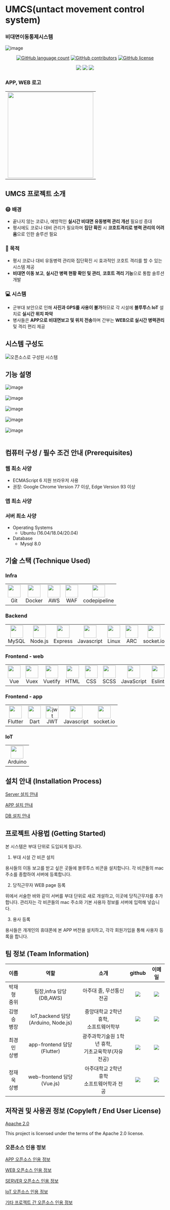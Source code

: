 # UMCS(untact movement control system) 
### 비대면이동통제시스템
![image](https://user-images.githubusercontent.com/28801695/137842853-77403590-036b-4f38-9bfb-480d93c263c4.png)

</p>
<p align="center">
	<a href="https://github.com/osamhack2021/app_web_IoT_UMCS_Team60/search?l=JavaScript&type=code"><img alt="GitHub language count" src="https://img.shields.io/github/languages/count/osamhack2021/app_web_IoT_UMCS_Team60"></a>
	<a href="https://github.com/osamhack2021/app_web_IoT_UMCS_Team60/graphs/contributors"><img alt="GitHub contributors" src="https://img.shields.io/github/contributors/osamhack2021/app_web_IoT_UMCS_Team60?color=success"></a>
	<a href="https://github.com/osamhack2021/app_web_IoT_UMCS_Team60/blob/main/LICENSE"><img alt="GitHub license" src="https://img.shields.io/github/license/osamhack2021/app_web_IoT_UMCS_Team60"></a>
</p>
</p>
<p align="center">
	<a href="https://github.com/osamhack2021/app_web_IoT_UMCS_Team60"><img src='https://img.shields.io/badge/VIDEO-blue?style=for-the-badge'></a>
	<a href="https://github.com/osamhack2021/app_web_IoT_UMCS_Team60"><img src='https://img.shields.io/badge/HOMEPAGE-gray?style=for-the-badge'></a>
	<a href="https://github.com/osamhack2021/app_web_IoT_UMCS_Team60"><img src='https://img.shields.io/badge/DOCUMENT-blue?style=for-the-badge'></a>
</p>

### APP, WEB 로고
<table><tbody>
 <tr>
  <td>
   <div align="center"> <img src="https://user-images.githubusercontent.com/28801695/137842313-936caec0-67ff-4b50-a336-b816bbb46c65.png" width="270" height="270"/> </div>
  </td>
 </tr>
 </tbody></table>



## UMCS 프로젝트 소개
### :mask: 배경
- 끝나지 않는 코로나, 예방적인 **실시간 비대면 유동병력 관리 개선** 필요성 증대
- 평시에도 코로나 대비 관리가 필요하며 **집단 확진** 시 **코호트격리로 병력 관리의 어려움**으로 인한 솔루션 필요
### :key: 목적
- 평시 코로나 대비 유동병력 관리와 집단확진 시 효과적인 코호트 격리를 할 수 있는 시스템 제공
- **비대면 이동 보고**, **실시간 병력 현황 확인 및 관리**, **코호트 격리 기능**으로 통합 솔루션 개발
### :computer: 시스템
- 군부대 보안으로 인해 **사진과 GPS를 사용이 불가**하므로 각 시설에 **블루투스 IoT** 설치로 **실시간 위치 파악**
- 병사들은 **APP으로 비대면보고 및 위치 전송**하며 간부는 **WEB으로 실시간 병력관리** 및 격리 편리 제공


## 시스템 구성도
![오픈소스로 구성된 시스템](https://user-images.githubusercontent.com/28801695/135297278-a9e6bc05-35f4-4896-ace6-8f75a90bd685.jpg)


## 기능 설명
![image](https://user-images.githubusercontent.com/28801695/137847000-9a8856d9-4d9d-45c0-af3e-4988a6236ff8.png)<br><br>
![image](https://user-images.githubusercontent.com/28801695/137847063-02f300fe-e201-4640-94df-84ef775d087f.png)<br><br>
![image](https://user-images.githubusercontent.com/28801695/137847123-5cbee7a3-98a5-42bc-b436-dfb87dc07816.png)<br><br>
![image](https://user-images.githubusercontent.com/28801695/137847184-111a8eb5-6da1-45e6-baba-bc24541241b0.png)<br><br>
![image](https://user-images.githubusercontent.com/28801695/137847248-09834e6a-a65e-497c-b344-d3dc587348f6.png)<br><br>



## 컴퓨터 구성 / 필수 조건 안내 (Prerequisites)
### 웹 최소 사양
- ECMAScript 6 지원 브라우저 사용
- 권장: Google Chrome Version 77 이상, Edge Version 93 이상

### 앱 최소 사양

### 서버 최소 사양
- Operating Systems
    - Ubuntu (16.04/18.04/20.04)
- Database
    - Mysql 8.0 

## 기술 스택 (Technique Used) 
### Infra
<table><tbody>
 <tr>
  <td>
   <div align="center"> <img src="https://cdn.jsdelivr.net/gh/devicons/devicon/icons/github/github-original.svg" width="40" height="40"/> <br>Git</div>
  </td>
  <td>
   <div align="center"><img src="https://cdn.jsdelivr.net/gh/devicons/devicon/icons/docker/docker-original.svg" width="40" height="40"/><br>Docker</div>
  </td>
    <td>
   <div align="center"><img src="https://cdn.jsdelivr.net/gh/devicons/devicon/icons/amazonwebservices/amazonwebservices-original.svg" width="40" height="40"/><br>AWS</div>
  </td>
      <td>
   <div align="center"><img src="https://icon-library.com/images/web-application-firewall-icon/web-application-firewall-icon-21.jpg" width="40" height="40"/><br>WAF</div>
  </td>
      <td>
   <div align="center"><img src="https://www.pngkey.com/png/detail/898-8981784_aws-codedeploy-logo-png-transparent-aws-code-deploy.png" width="40" height="40"/><br>codepipeline</div>
  </td>
 </tr>
 </tbody></table>
 
### Backend
<table><tbody>
 <tr>
   <td>
   <div align="center"> <img src="https://cdn.jsdelivr.net/gh/devicons/devicon/icons/mysql/mysql-original-wordmark.svg" width="40" height="40"/> <br>MySQL</div>
  </td>
  <td>
   <div align="center"> <img src="https://cdn.jsdelivr.net/gh/devicons/devicon/icons/nodejs/nodejs-original-wordmark.svg" width="40" height="40"/> <br>Node.js</div>
  </td>
  <td>
   <div align="center"><img src="https://cdn.jsdelivr.net/gh/devicons/devicon/icons/express/express-original-wordmark.svg" width="40" height="40"/><br>Express</div>
  </td>
    <td>
   <div align="center"><img src="https://cdn.jsdelivr.net/gh/devicons/devicon/icons/javascript/javascript-original.svg" width="40" height="40"/><br>Javascript</div>
  </td>
      <td>
   <div align="center"><img src="https://cdn.jsdelivr.net/gh/devicons/devicon/icons/linux/linux-original.svg" width="40" height="40"/><br>Linux</div>
  </td>
      <td>
   <div align="center"><img src="https://img.stackshare.io/service/8309/advancedRESTclient.png" width="40" height="40"/><br>ARC</div>
  </td>
  <td>
   <div align="center"><img src="https://cdn.jsdelivr.net/gh/devicons/devicon/icons/socketio/socketio-original.svg" width="40" height="40"/><br>socket.io</div>
  </td>
  <td>
<div align="center"> <img src="https://jwt.io/img/pic_logo.svg" alt="jwt" width="40" height="40"/><br>JWT</div>
  </td>
    <td>
   <div align="center"><img src="https://leolanchas.com/wp-content/uploads/2013/07/0d184ee3-fd8d-4b94-acf4-b4e686e57375.png" height="40"/><br>passport.js</div>
  </td>
  
 </tr>
 </tbody></table>

### Frontend - web
<table><tbody>
 <tr>
  <td>
   <div align="center"> <img src="https://cdn.jsdelivr.net/gh/devicons/devicon/icons/vuejs/vuejs-original.svg" height="40"/> <br>Vue</div>
  </td>
  <td>
   <div align="center"> <img src="https://yamoo9.github.io/vuex/images/vuex.png" width="40" height="40"/> <br>Vuex</div>
  </td>
  <td>
   <div align="center"> <img src="https://seeklogo.com/images/V/vuetify-logo-3BCF73C928-seeklogo.com.png" height="40"/> <br>Vuetify</div>
  </td>
  <td>
   <div align="center"><img src="https://cdn.jsdelivr.net/gh/devicons/devicon/icons/html5/html5-original.svg" height="40"/><br>HTML</div>
  </td>
    <td>
   <div align="center"><img src="https://cdn.jsdelivr.net/gh/devicons/devicon/icons/css3/css3-original.svg" height="40"/><br>CSS</div>
  </td>
  <td>
   <div align="center"> <img src="https://upload.wikimedia.org/wikipedia/commons/thumb/9/96/Sass_Logo_Color.svg/1200px-Sass_Logo_Color.svg.png" height="40"/> <br>SCSS</div>
  </td>
  <td>
   <div align="center"><img src="https://cdn.jsdelivr.net/gh/devicons/devicon/icons/javascript/javascript-original.svg" height="40"/><br>JavaScript</div>
  </td>
  <td>
   <div align="center"> <img src="https://seeklogo.com/images/E/eslint-logo-DDFB6EBCF6-seeklogo.com.png" height="40"/> <br>Eslint</div>
  </td>
  <td>
   <div align="center"><img src="https://cdn.jsdelivr.net/gh/devicons/devicon/icons/socketio/socketio-original.svg" height="40"/><br>socket.io</div>
  </td>      
  <td>
   <div align="center"><img src="https://leolanchas.com/wp-content/uploads/2013/07/0d184ee3-fd8d-4b94-acf4-b4e686e57375.png" height="40"/><br>passport.js</div>
  </td>
 </tr>
 </tbody></table>
 
### Frontend - app
<table><tbody>
 <tr>
  <td>
   <div align="center"> <img src="https://cdn.jsdelivr.net/gh/devicons/devicon/icons/flutter/flutter-original.svg" width="40" height="40"/> <br>Flutter</div>
  </td>
  <td>
   <div align="center"><img src="https://cdn.jsdelivr.net/gh/devicons/devicon/icons/dart/dart-original.svg" width="40" height="40"/><br>Dart</div>
  </td>
    <td>
<div align="center"> <img src="https://jwt.io/img/pic_logo.svg" alt="jwt" width="40" height="40"/><br>JWT</div>
  </td>
    <td>
   <div align="center"><img src="https://cdn.jsdelivr.net/gh/devicons/devicon/icons/javascript/javascript-original.svg" width="40" height="40"/><br>Javascript</div>
  </td>
    <td>
   <div align="center"><img src="https://cdn.jsdelivr.net/gh/devicons/devicon/icons/socketio/socketio-original.svg" width="40" height="40"/><br>socket.io</div>
  </td>      
 </tr>
 </tbody></table>
 
 ### IoT
<table><tbody>
 <tr>
  <td>
   <div align="center"> <img src="https://cdn.jsdelivr.net/gh/devicons/devicon/icons/arduino/arduino-original.svg" width="40" height="40"/> <br>Arduino</div>
  </td>
 </tr>
 </tbody></table>


## 설치 안내 (Installation Process)
 
 [Server 설치 안내](./WEB/Server/README.md)

 [APP 설치 안내](./APP/README.md)

 [DB 설치 안내](./DB/README.md)

## 프로젝트 사용법 (Getting Started)
본 시스템은 부대 단위로 도입되게 됩니다.

1. 부대 시설 간 비콘 설치

용사들의 이동 보고를 받고 싶은 곳들에 블루투스 비콘을 설치합니다. 각 비콘들의 mac 주소를 종합하여 서버에 등록합니다.

2. 당직근무자 WEB page 등록

위에서 서술한 바와 같이 서버를 부대 단위로 새로 개설하고, 이곳에 당직근무자를 추가합니다. 관리자는 각 비콘들의 mac 주소와 기본 사용자 정보를 서버에 입력해 넣습니다. 

3. 용사 등록

용사들은 개개인의 휴대폰에 본 APP 버전을 설치하고, 각각 회원가입을 통해 사용자 등록을 합니다. 



 
## 팀 정보 (Team Information)
|이름|역할|소개|github|이메일
|:-------:|:---:|:---------:|:---:|:---:|
|박재형<br>중위|팀장,infra 담당(DB,AWS)|아주대 졸, 무선통신 전공|<a href="https://github.com/namingsense"> <img src="http://img.shields.io/badge/-green?style=social&logo=github"/>|<a href="mailto:skyvieweye@gmail.com"> <img src="https://img.shields.io/badge/skyvieweye@gmail.com-green?logo=gmail&style=social">
|김명승<br>병장|IoT,backend 담당<br>(Arduino, Node.js)|중앙대학교 2학년 휴학,<br> 소프트웨어학부|<a href="https://github.com/mskim9967"> <img src="http://img.shields.io/badge/-green?style=social&logo=github"/> |<a href="mailto:mskim9967@gmail.com"> <img src="https://img.shields.io/badge/mskim9967@gmail.com-green?logo=gmail&style=social"> |
|최경민<br>상병|app-frontend 담당(Flutter)| 광주과학기술원 1학년 휴학,<br>기초교육학부(자유전공)  |<a href="https://github.com/2ood"> <img src="http://img.shields.io/badge/-green?style=social&logo=github"/> |<a href="mailto:kyungmin.official0@gmail.com"> <img src="https://img.shields.io/badge/kyungmin.official0@gmail.com-green?logo=gmail&style=social"> |
|정재욱<br>상병|web-frontend 담당(Vue.js)| 아주대학교 2학년 휴학<br>소프트웨어학과 전공 |<a href="https://github.com/Wo-ogie"> <img src="http://img.shields.io/badge/-green?style=social&logo=github"/> | <a href="mailto:siwall0105@gmail.com"> <img src="https://img.shields.io/badge/siwall0105@gmail.com-green?logo=gmail&style=social">| 

## 저작권 및 사용권 정보 (Copyleft / End User License)
 [Apache 2.0](https://github.com/osamhack2021/app_web_IoT_UMCS_Team60/blob/main/LICENSE)

This project is licensed under the terms of the Apache 2.0 license.

### 오픈소스 인용 정보

[APP 오픈소스 인용 정보](APP/open_source.md)

[WEB 오픈소스 인용 정보](WEB/open_source.md)

[SERVER 오픈소스 인용 정보](https://github.com/osamhack2021/app_web_IoT_UMCS_Team60/blob/main/WEB/open_source.md#back-end)

[IoT 오픈소스 인용 정보](IoT/open_source.md)

[기타 프로젝트 간 오픈소스 인용 정보](open_source.md)
